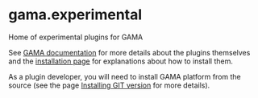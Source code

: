 # gama.experimental
Home of experimental plugins for GAMA 
 
See [GAMA documentation](https://gama-platform.org/wiki/next/Using-extensions) for more details about the plugins themselves and the [installation page](https://gama-platform.org/wiki/next/InstallingPlugins) for explanations about how to install them.

As a plugin developer, you will need to install GAMA platform from the source (see the page [Installing GIT version](https://github.com/gama-platform/gama/wiki/InstallingGitVersion) for more details).
